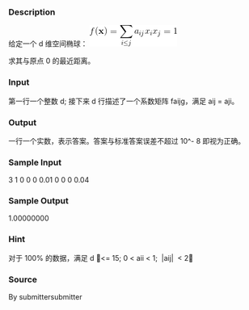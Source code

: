 
### Description
给定一个 d 维空间椭球：
![](/JudgeOnline/upload/201507/s.gif)

求其与原点 0 的最近距离。

### Input
第一行一个整数 d;
接下来 d 行描述了一个系数矩阵 faijg，满足 aij = aji。

### Output
一行一个实数，表示答案。答案与标准答案误差不超过 10^- 8 即视为正确。


### Sample Input
3
1 0 0
0 0.01 0
0 0 0.04
### Sample Output
1.00000000
### Hint
对于 100% 的数据，满足 d <= 15; 0 < aii < 1;  |aij|  < 2；

### Source
By submittersubmitter